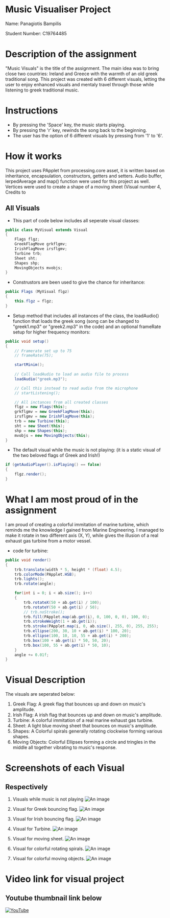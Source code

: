 # Music Visualiser Project

Name: Panagiotis Bampilis

Student Number: C19764485

# Description of the assignment
"Music Visuals" is the title of the assignment. The main idea was to bring close two countries: Ireland and Greece with the warmth of an old greek traditional song. This project was created with 6 different visuals, letting the user to enjoy enhanced visuals and mentaly travel through those while listening to greek traditional music.

# Instructions
- By pressing the 'Space' key, the music starts playing.
- By pressing the 'r' key, rewinds the song back to the beginning. 
- The user has the option of 6 different visuals by pressing from '1' to '6'.

# How it works
This project uses PApplet from processing.core asset, it is written based on inheritance, encapsulation, constructors, getters and setters. Audio buffer, lerpedAverage and map() function were used for this project as well. Vertices were used to create a shape of a moving sheet (Visual number 4, Credits to 

## All Visuals
- This part of code below includes all seperate visual classes:
```Java
public class MyVisual extends Visual
{    
    Flags flgz;
    GreekFlagMove grkflgmv;
    IrishFlagMove irsflgmv;
    Turbine trb;
    Sheet sht;
    Shapes shp;
    MovingObjects mvobjs;
}
```
- Construstors are been used to give the chance for inheritance:
```Java
public Flags (MyVisual flgz)
{
	this.flgz = flgz;
}
```
- Setup method that includes all instances of the class, the loadAudio() function that loads the greek song (song can be changed to "greek1.mp3" or "greek2.mp3" in the code) and an optional frameRate setup for higher frequency monitors:
```Java
public void setup()
{
	// Framerate set up to 75
	// frameRate(75);

	startMinim();
	
	// Call loadAudio to load an audio file to process 
	loadAudio("greek.mp3");

	// Call this instead to read audio from the microphone
	// startListening(); 

	// All inctances from all created classes
	flgz = new Flags(this);
	grkflgmv = new GreekFlagMove(this);
	irsflgmv = new IrishFlagMove(this);
	trb = new Turbine(this);
	sht = new Sheet(this);
	shp = new Shapes(this);
	mvobjs = new MovingObjects(this);
}
```
- The default visual while the music is not playing:
(it is a static visual of the two beloved flags of Greek and Irish!)
```Java
if (getAudioPlayer().isPlaying() == false)
{
	flgz.render();
}
```
# What I am most proud of in the assignment
I am proud of creating a colorful immitation of marine turbine, which reminds me the knowledge I gained from Marine Engineering. I managed to make it rotate in two different axis (X, Y), while gives the illusion of a real exhaust gas turbine from a motor vessel.

- code for turbine:
```Java
public void render()
{
	trb.translate(width * 5, height * (float) 4.5);
	trb.colorMode(PApplet.HSB);
	trb.lights();
	trb.rotate(angle);

	for(int i = 0; i < ab.size(); i++)
	{
		trb.rotateX(50 + ab.get(i) / 100);
		trb.rotateY(50 + ab.get(i) / 50);
		// trb.noStroke();
		trb.fill(PApplet.map(ab.get(i), 0, 100, 0, 0), 100, 0);
		trb.strokeWeight(1 + ab.get(i));
		trb.stroke(PApplet.map(i, 0, ab.size(), 255, 0), 255, 255);
		trb.ellipse(200, 30, 10 + ab.get(i) * 100, 20);
		trb.ellipse(100, 10, 10, 55 + ab.get(i) * 200);
		trb.box(100 + ab.get(i) * 50, 50, 20);
		trb.box(100, 55 + ab.get(i) * 50, 10);
	}
	angle += 0.01f;
}
```

# Visual Description

The visuals are seperated below:

1. Greek Flag: A greek flag that bounces up and down on music's amplitude.
1. Irish Flag: A irish flag that bounces up and down on music's amplitude.
1. Turbine: A colorful immitation of a real marine exhaust gas turbine.
1. Sheet: A light blue moving sheet that bounces on music's amplitude.
1. Shapes: A Colorful spirals generally rotating clockwise forming various shapes.
1. Moving Objects: Colorful Ellipses forming a circle and tringles in the middle all together vibrating to music's response.

# Screenshots of each Visual
## Respectively
1. Visuals while music is not playing
![An image](images/flagz.jpg)

1. Visual for Greek bouncing flag.
![An image](images/greek.jpg)

1. Visual for Irish bouncing flag.
![An image](images/irish.jpg)

1. Visual for Turbine.
![An image](images/turbine.jpg)

1. Visual for moving sheet.
![An image](images/movingSheet.jpg)

1. Visual for colorful rotating spirals.
![An image](images/spirals.jpg)

1. Visual for colorful moving objects.
![An image](images/movingObjects.jpg)

# Video link for visual project
## Youtube thumbnail link below
[![YouTube](http://img.youtube.com/vi/TInT4-GmV1c/0.jpg)](https://www.youtube.com/watch?v=TInT4-GmV1c)